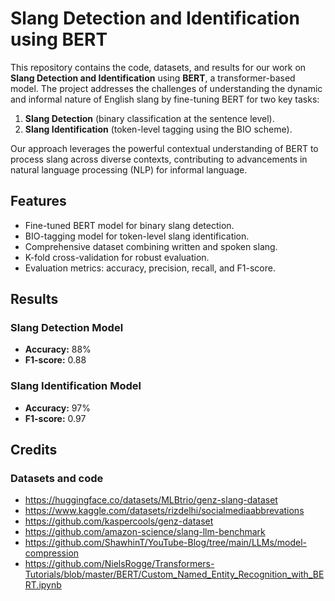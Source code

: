 # Slang Detection and Identification using BERT

This repository contains the code, datasets, and results for our work on **Slang Detection and Identification** using **BERT**, a transformer-based model. The project addresses the challenges of understanding the dynamic and informal nature of English slang by fine-tuning BERT for two key tasks: 
1. **Slang Detection** (binary classification at the sentence level).
2. **Slang Identification** (token-level tagging using the BIO scheme).

Our approach leverages the powerful contextual understanding of BERT to process slang across diverse contexts, contributing to advancements in natural language processing (NLP) for informal language.

## Features
- Fine-tuned BERT model for binary slang detection.
- BIO-tagging model for token-level slang identification.
- Comprehensive dataset combining written and spoken slang.
- K-fold cross-validation for robust evaluation.
- Evaluation metrics: accuracy, precision, recall, and F1-score.

## Results

### Slang Detection Model
- **Accuracy:** 88%
- **F1-score:** 0.88

### Slang Identification Model
- **Accuracy:** 97%
- **F1-score:** 0.97

## Credits
### Datasets and code
- https://huggingface.co/datasets/MLBtrio/genz-slang-dataset
- https://www.kaggle.com/datasets/rizdelhi/socialmediaabbrevations
- https://github.com/kaspercools/genz-dataset
- https://github.com/amazon-science/slang-llm-benchmark
- https://github.com/ShawhinT/YouTube-Blog/tree/main/LLMs/model-compression
- https://github.com/NielsRogge/Transformers-Tutorials/blob/master/BERT/Custom_Named_Entity_Recognition_with_BERT.ipynb
